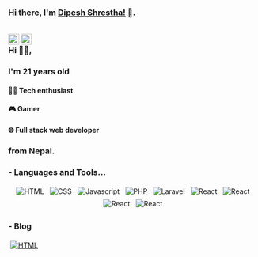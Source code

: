 ### Hi there, I'm [Dipesh Shrestha!](https://shresthadeepesh.com.np) 👋.

<br/>
<a href="https://www.instagram.com/dipesh.restha/">
  <img align="left" alt="Instagram" width="22px" src="https://cdn.jsdelivr.net/npm/simple-icons@v3/icons/instagram.svg" />
</a>
<a href="https://www.facebook.com/Get.Dipesh/">
  <img align="left" alt=" Reddit" width="22px" src="https://cdn.jsdelivr.net/npm/simple-icons@v3/icons/facebook.svg" />
</a>

### Hi 🙋‍♂️,

### I'm 21 years old

#### 👨‍💻 Tech enthusiast

#### 🎮 Gamer

#### 🌐 Full stack web developer

### from Nepal.

### - Languages and Tools...

<p align="center">
  <img src="https://github.com/JustaNormalDreamer/JustaNormalDreamer/master/svg/dev/languages/html5.svg" alt="HTML"
    style="vertical-align:top; margin:4px;">
  <img src="https://github.com/JustaNormalDreamer/JustaNormalDreamer/master/svg/dev/languages/css3.svg" alt="CSS"
    style="vertical-align:top; margin:4px;">
  <img src="https://github.com/JustaNormalDreamer/JustaNormalDreamer/master/svg/dev/languages/javascript.svg" alt="Javascript"
    style="vertical-align:top; margin:4px;">
  <img src="https://github.com/JustaNormalDreamer/JustaNormalDreamer/master/svg/dev/languages/php.svg" alt="PHP"
    style="vertical-align:top; margin:4px;">
  <img src="https://github.com/JustaNormalDreamer/JustaNormalDreamer/master/svg/dev/frameworks/laravel.svg" alt="Laravel"
    style="vertical-align:top; margin:4px;">
  <img src="https://github.com/JustaNormalDreamer/JustaNormalDreamer/master/svg/dev/frameworks/react.svg" alt="React"
    style="vertical-align:top; margin:4px;">
    <img src="https://github.com/JustaNormalDreamer/JustaNormalDreamer/master/svg/dev/tools/bash.svg" alt="React"
    style="vertical-align:top; margin:4px;">
    <img src="https://github.com/JustaNormalDreamer/JustaNormalDreamer/master/svg/dev/tools/powershell.svg" alt="React"
    style="vertical-align:top; margin:4px;">
    <img src="https://github.com/JustaNormalDreamer/JustaNormalDreamer/master/svg/dev/tools/visualstudio_code.svg" alt="React"
    style="vertical-align:top; margin:4px;">
  </p>

### - Blog

<a href="www.thetechlink.com">
<img src="https://github.com/JustaNormalDreamer/JustaNormalDreamer/svg/blogs/devto.svg" alt="HTML"
    style="vertical-align:top; margin:4px;">
    </a>
